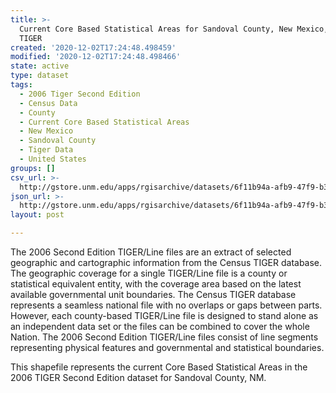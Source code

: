```yaml
---
title: >-
  Current Core Based Statistical Areas for Sandoval County, New Mexico, 2006se
  TIGER
created: '2020-12-02T17:24:48.498459'
modified: '2020-12-02T17:24:48.498466'
state: active
type: dataset
tags:
  - 2006 Tiger Second Edition
  - Census Data
  - County
  - Current Core Based Statistical Areas
  - New Mexico
  - Sandoval County
  - Tiger Data
  - United States
groups: []
csv_url: >-
  http://gstore.unm.edu/apps/rgisarchive/datasets/6f11b94a-afb9-47f9-b3b5-f1473b83cca4/tgr2006se_sand_cbsacu.derived.csv
json_url: >-
  http://gstore.unm.edu/apps/rgisarchive/datasets/6f11b94a-afb9-47f9-b3b5-f1473b83cca4/tgr2006se_sand_cbsacu.derived.json
layout: post

---
```

The 2006 Second Edition TIGER/Line files are an extract of selected geographic and cartographic information from the Census TIGER database.  The geographic coverage for a single TIGER/Line file is a county or statistical equivalent entity, with the coverage area based on the latest available governmental unit boundaries. The Census TIGER database represents a seamless national file with no overlaps or gaps between parts.  However, each county-based TIGER/Line file is designed to stand alone as an independent data set or the files can be combined to cover the whole Nation.  The 2006 Second Edition  TIGER/Line files consist of line segments representing physical features and governmental and statistical boundaries.  

This shapefile represents the current Core Based Statistical Areas in the 2006 TIGER Second Edition dataset for Sandoval County, NM.

